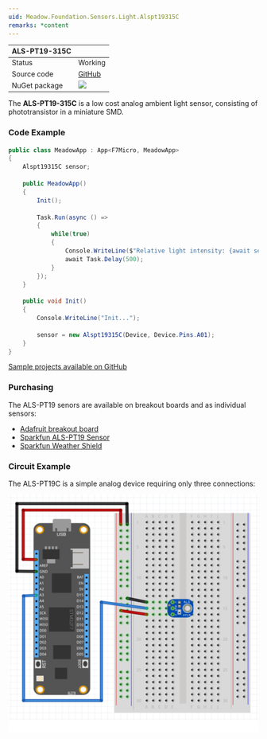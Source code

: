 ```yaml
---
uid: Meadow.Foundation.Sensors.Light.Alspt19315C
remarks: *content
---
```


| ALS-PT19-315C |             |
|---------------|-------------|
| Status        | Working     |
| Source code   | [GitHub](https://github.com/WildernessLabs/Meadow.Foundation/tree/master/Source/Meadow.Foundation.Peripherals/Sensors.Light.Alspt19315C) |
| NuGet package | <a href="https://www.nuget.org/packages/Meadow.Foundation.Sensors.Light.Alspt19/" target="_blank"><img src="https://img.shields.io/nuget/v/Meadow.Foundation.Sensors.Light.Alspt19.svg?label=Meadow.Foundation.Sensors.Light.Alspt19" style="width: auto; height: -webkit-fill-available;" /></a> |

The **ALS-PT19-315C** is a low cost analog ambient light sensor, consisting of phototransistor in a miniature SMD.

### Code Example

```csharp
public class MeadowApp : App<F7Micro, MeadowApp>
{
    Alspt19315C sensor;

    public MeadowApp()
    {
        Init();

        Task.Run(async () =>
        {
            while(true)
            {
                Console.WriteLine($"Relative light intensity: {await sensor.GetVoltage()}");
                await Task.Delay(500);
            }
        });
    }

    public void Init()
    {
        Console.WriteLine("Init...");

        sensor = new Alspt19315C(Device, Device.Pins.A01);
    }
}
```

[Sample projects available on GitHub](https://github.com/WildernessLabs/Meadow.Foundation/tree/master/Source/Meadow.Foundation.Peripherals/Sensors.Light.Alspt19315C/Samples/) 

### Purchasing

The ALS-PT19 senors are available on breakout boards and as individual sensors:

* [Adafruit breakout board](https://www.adafruit.com/product/2748)
* [Sparkfun ALS-PT19 Sensor](https://www.proto-pic.co.uk/als-pt19-light-sensor.html)
* [Sparkfun Weather Shield](https://www.proto-pic.co.uk/weather-shield.html)

### Circuit Example

The ALS-PT19C is a simple analog device requiring only three connections:

![](../../API_Assets/Meadow.Foundation.Sensors.Light.Alspt19315C/Alspt19315C_Fritzing.svg)